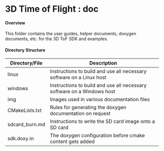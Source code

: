 # 3D Time of Flight : doc

#### Overview
This folder contains the user guides, helper documents, doxygen documents, etc. for the 3D ToF SDK and examples.

#### Directory Structure
| Directory/File | Description |
| --------- | ----------- |
| linux | Instructions to build and use all necessary software on a Linux host |
| windows | Instructions to build and use all necessary software on a Windows host |
| img | Images used in various documentation files |
| CMakeLists.txt | Rules for generating the doxygen documentation on request |
| sdcard_burn.md | Instructions to write the SD card image onto a SD card |
| sdk.doxy.in | The doxygen configuration before cmake content gets added |
